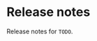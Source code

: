# Release notes

Release notes for `TODO`.

<!--
## :bangbang: Breaking chages :bangbang:

## :dizzy: New features :dizzy:

## :sparkles: UI changes :sparkles:

## :star: Examples :star:

## :boat: Tutorials :boat:

## :wrench: Fixes :wrench:

## :books: Docs :books:

## :guitar: Misc :guitar:
-->
